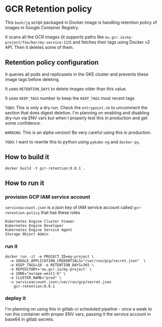 # GCR Retention policy
This `bash/jq` script packaged in Docker image is handling retention policy of images in Google Container Registry.

It scans all the GCR images (it supports paths like `eu.gcr.io/my-project/foo/bar/my-service:123`) and fetches their tags using Docker v2 API. Then it deletes some of them.

## Retention policy configuration

It queries all pods and replicasets in the GKE cluster and prevents these image tags before deleting.

It uses `RETENTION_DAYS` to delete images older than this value.

It uses `KEEP_TAGS` number to keep the `KEEP_TAGS` most recent tags

`TODO`: This is only a dry run. Check the `entrypoint.sh` to uncomment the section that does digest deletion. I'm planning on enabling and disabling dry-run via ENV vars but when I properly test this in production and get some confidence.

`WARNING`: This is an alpha version! Be very careful using this in production.

`TODO`: I want to rewrite this to python using `pykube-ng` and `docker-py`.

## How to build it
```
docker build -t gcr-retention:0.0.1 .
```

## How to run it

### provision GCP IAM service account
`serviceaccount.json` is a json key of IAM service account called `gcr-retention-policy` that has these roles

```
Kubernetes Engine Cluster Viewer
Kubernetes Engine Developer
Kubernetes Engine Service Agent
Storage Object Admin
```

### run it

```
docker run -it -e PROJECT_ID=my-project \
  -e GOOGLE_APPLICATION_CREDENTIALS="/var/run/gcp/secret.json"  \
  -e KEEP_TAGS=10 -e RETENTION_DAYS=365 \
  -e REPOSITORY='eu.gcr.io/my-project' \
  -e ZONE="europe-west1-b" \
  -e CLUSTER_NAME="prod" \
  -v serviceaccount.json:/var/run/gcp/secret.json
    gcr-retention:0.0.1
```

### deploy it
I'm planning on using this in gitlab-ci scheduled pipeline - once a week to run this container with proper ENV vars, passing it the service account in base64 in gitlab secrets.
